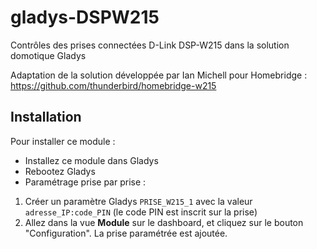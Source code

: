 # gladys-DSPW215
Contrôles des prises connectées D-Link DSP-W215 dans la solution domotique Gladys

Adaptation de la solution développée par Ian Michell pour Homebridge : https://github.com/thunderbird/homebridge-w215

Installation
------------
Pour installer ce module :

* Installez ce module dans Gladys
* Rebootez Gladys
* Paramétrage prise par prise :
1. Créer un paramètre Gladys `PRISE_W215_1` avec la valeur `adresse_IP:code_PIN` (le code PIN est inscrit sur la prise)
2. Allez dans la vue **Module** sur le dashboard, et cliquez sur le bouton "Configuration". La prise paramétrée est ajoutée.
